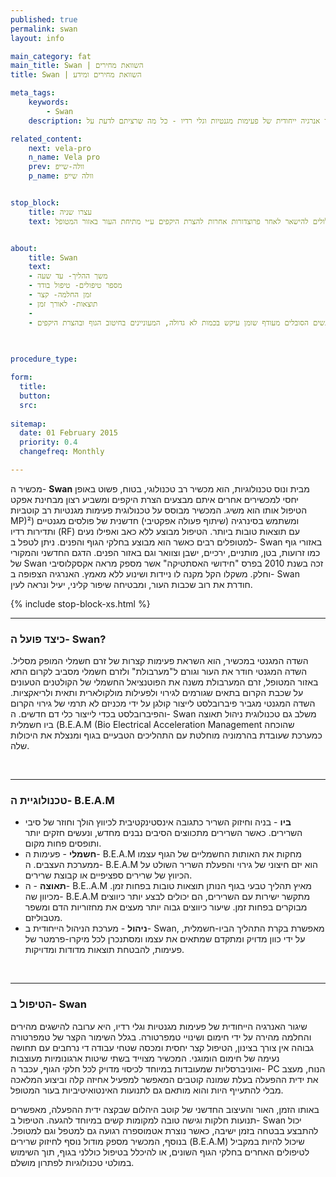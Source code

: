 ```yaml
---
published: true
permalink: swan
layout: info

main_category: fat
main_title: Swan | השוואת מחירים
title: Swan | השוואת מחירים ומידע

meta_tags:
    keywords:
        - Swan
    description: שיגור אנרגיה ייחודית של פעימות מגנטיות וגלי רדיו - כל מה שרציתם לדעת על Swan והצרת היקפים בפורטל אחד, מחירון טיפולים, מבצעים, קופונים וגם השוואת מחירים בחינם

related_content:
    next: vela-pro
    n_name: Vela pro
    prev: וולה-שייפ
    p_name: וולה שייפ


stop_block: 
    title: עצרו שניה
    text: סובלים מהיקפי גוף גדולים ומחפשים פתרון משמעותי? פרט להצרת היקפים במכשירים סטנדרטיים, מומלץ שתשקלו טיפול במכשיר הבודי טייט, הנותן מענה מושלם הן למצבורי השומן והן ל״גלים״ שעלולים להישאר לאחר פרוצדורות אחרות להצרת היקפים ע״י מתיחת העור באזור המטופל.    


about:
    title: Swan
    text: 
    - משך ההליך- עד שעה
    - מספר טיפולים- טיפול בודד
    - זמן החלמה- קצר
    - תוצאות- לאורך זמן
    - 
    - מתאים לאנשים הסובלים מעודף שומן עיקש בכמות לא גדולה, המעוניינים בחיטוב הגוף ובהצרת היקפים
    
   

procedure_type: 

form:
  title: 
  button: 
  src:
  
sitemap: 
  date: 01 February 2015
  priority: 0.4
  changefreq: Monthly

---
```

מכשיר ה- **Swan** מבית ונוס טכנולוגיות, הוא מכשיר רב טכנולוגי, בטוח, פשוט באופן יחסי למכשירים אחרים איתם מבצעים הצרת היקפים ומשביע רצון מבחינת אפקט הטיפול אותו הוא משיג. המכשיר מבוסס על טכנולוגית פעימות מגנטיות רב קוטביות MP)²) ומשתמש בסינרגיה (שיתוף פעולה אפקטיבי) חדשנית של פולסים מגנטיים ותדירות רדיו (RF) עם תוצאות טובות ביותר. הטיפול מבוצע ללא כאב ואפילו נעים למטופלים רבים כאשר הוא מבוצע בחלקי הגוף והפנים. ניתן לטפל ב- Swan באזורי גוף כמו זרועות, בטן, מותניים, ירכיים, ישבן וצוואר וגם באזור הפנים. הדגם החדשני והמקורי של Swan זכה בשנת 2010 בפרס "חידושי האסתטיקה" אשר מספק מראה אקסקלוסיבי וחלק. משקלו הקל מקנה לו ניידות ושינוע ללא מאמץ. האנרגיה הצפופה ב- Swan חודרת את רוב שכבות העור, ומבטיחה שיפור קליני, יעיל ונראה לעין.

 {% include stop-block-xs.html %}  

- - - - - -
 
###  כיצד פועל ה- Swan?

השדה המגנטי במכשיר, הוא השראת פעימות קצרות של זרם חשמלי המופק מסליל. השדה המגנטי חודר את העור וגורם ל"מערבולת" ולזרם חשמלי מסביב לקרום התא באזור המטופל, זרם המערבולת משנה את הפוטנציאל החשמלי של הקולטנים הטעונים על שכבת הקרום בתאים שגורמים לגירוי ולפעילות מולקולארית ותאית ולריאקציות. השדה המגנטי מגביר פיברובלסט לייצור קולגן על ידי מכניזם לא תרמי של גירוי הקרום והפיברובלסט בכדי לייצור כלי דם חדשים. ה- Swan משלב גם טכנולוגית ניהול תאוצה ביו חשמלית (B.E.A.M  (Bio Electrical Acceleration Management שהוכחה כמערכת שעובדת בהרמוניה מוחלטת עם התהליכים הטבעיים בגוף ומנצלת את היכולות שלה.
  
 

- - - - - -

###  טכנולוגיית ה- B.E.A.M

- **ביו** - בניה וחיזוק השריר כתגובה אינסטינקטיבית לכיווץ הולך וחוזר של סיבי השרירים. כאשר השרירים מתכווצים הסיבים נבנים מחדש, ונעשים חזקים יותר ותופסים פחות מקום.
- **חשמלי** - פעימות ה- B.E.A.M מחקות את האותות החשמליים של הגוף עצמו ממערכת העצבים. ה- B.E.A.M הוא יזם חיצוני של גירוי והפעלת השריר השולט על הכיווץ של שרירים ספציפיים או קבוצת שרירים.
- **תאוצה** - ה- B.E..A.M מאיץ תהליך טבעי בגוף הנותן תוצאות טובות בפחות זמן. מכיוון שה- B.E.A.M מתקשר ישירות עם השרירים, הם יכולים לבצע יותר כיווצים מבוקרים בפחות זמן. שיעור כיווצים גבוה יותר מעצים את מחזוריות הדם ומשפר מטבוליזם.
- **ניהול** - מערכת הניהול הייחודית ב- Swan, מאפשרת בקרת התהליך הביו-חשמלית, על ידי כוון מדויק ומתקדם שמתאים את עצמו ומסתנכרן לכל מיקרו-פרמטר של פעימות, להבטחת תוצאות מדודות ומדויקות.
  
 

- - - - - -

###  הטיפול ב- Swan

שיגור האנרגיה הייחודית של פעימות מגנטיות וגלי רדיו, היא ערובה להישגים מהירים והחלמה מהירה על ידי חימום ושינויי טמפרטורה. בגלל השימור הקצר של טמפרטורה גבוהה אין צורך בצינון, הטיפול קצר יחסית ומכסה שטחי עבודה די נרחבים עם תחושה נעימה של חימום הומוגני. המכשיר מצוייד בשתי שיטות ארגונומיות מעוצבות ואוניברסליות שמעובדות במיוחד לכיסוי מדויק לכל חלקי הגוף, עכבר ה- PC הנוח, מעצב את ידית ההפעלה בעלת שמונה קוטבים המאפשר למפעיל אחיזה קלה וביצוע המלאכה מבלי להתעייף היות והוא מותאם גם לתנועות האינטואיטיביות בעור המטופל. 

באותו הזמן, האור והעיצוב החדשני של קוטב היהלום שבקצה ידית ההפעלה, מאפשרים תנועות חלקות וגישה טובה למקומות קשים במיוחד להגעה. הטיפול ב- Swan יכול להתבצע בבטחה בזמן ישיבה, כאשר נוצרת אטמוספרה רגועה גם למטפל וגם למטופל. בנוסף, המכשיר מספק מודול נוסף לחיזוק שרירים (B.E.A.M) שיכול להיות במקביל לטיפולים האחרים בחלקי הגוף השונים, או להיכלל בטיפול כוללני בגוף, תוך השימוש במולטי טכנולוגיות לפתרון מושלם.
